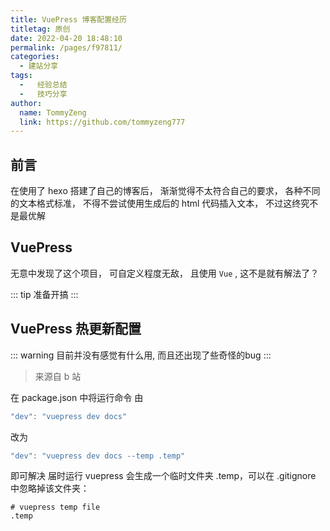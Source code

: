 ```yaml
---
title: VuePress 博客配置经历
titletag: 原创
date: 2022-04-20 18:48:10
permalink: /pages/f97811/
categories:
  - 建站分享
tags:
  -   经验总结
  -   技巧分享
author:
  name: TommyZeng
  link: https://github.com/tommyzeng777
---
```

<!-- ---
title: 本站 VuePress 博客配置经历
date: 2022-04-20 19:00:00
titleTag: 原创
author:
  name: TommyZeng
permalink: /about/website/VuePressSetting/
categories:
  -   关于 本站搭建相关总结
tags:
  -   经验分享
  -   关于
article: false
sidebar: auto
--- -->

## 前言
在使用了 hexo 搭建了自己的博客后， 渐渐觉得不太符合自己的要求， 各种不同的文本格式标准， 不得不尝试使用生成后的 html 代码插入文本， 不过这终究不是最优解<!--more-->

## VuePress
无意中发现了这个项目， 可自定义程度无敌， 且使用 `Vue` , 这不是就有解法了？

::: tip
准备开搞
:::

## VuePress 热更新配置

::: warning
目前并没有感觉有什么用, 而且还出现了些奇怪的bug
:::

>来源自 b 站

在 package.json 中将运行命令 由
```js
"dev": "vuepress dev docs"
````
改为
```js
"dev": "vuepress dev docs --temp .temp"
```
即可解决
届时运行 vuepress 会生成一个临时文件夹 .temp，可以在 .gitignore 中忽略掉该文件夹：

```
# vuepress temp file
.temp
```

